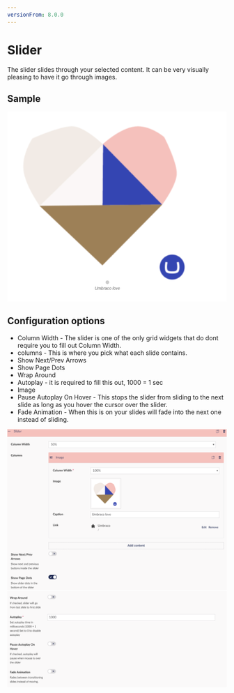 ```yaml
---
versionFrom: 8.0.0
---
```


# Slider

The slider slides through your selected content. It can be very visually pleasing to have it go through images.

## Sample

![Slider Frontend](images/Slider-frontend.png)

## Configuration options

- Column Width - The slider is one of the only grid widgets that do dont require you to fill out Column Width.
- columns - This is where you pick what each slide contains.
- Show Next/Prev Arrows
- Show Page Dots
- Wrap Around
- Autoplay - it is required to fill this out, 1000 = 1 sec
- Image
- Pause Autoplay On Hover - This stops the slider from sliding to the next slide as long as you hover the cursor over the slider.
- Fade Animation - When this is on your slides will fade into the next one instead of sliding.

![Slider Backoffice](images/Slider-backoffice1.png)![Slider Backoffice](images/Slider-backoffice2.png)
